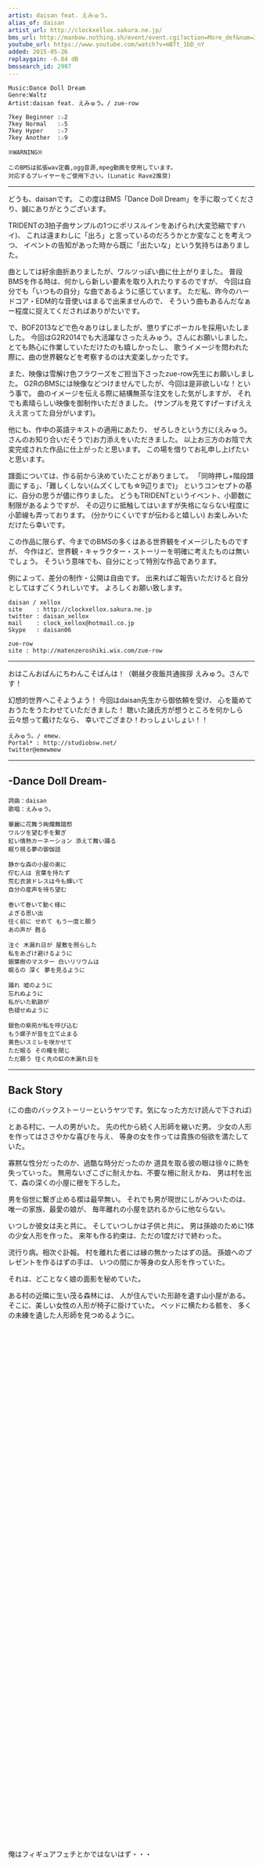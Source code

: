 ```yaml
---
artist: daisan feat. えみゅう。
alias_of: daisan
artist_url: http://clockxellox.sakura.ne.jp/
bms_url: http://manbow.nothing.sh/event/event.cgi?action=More_def&num=30&event=98
youtube_url: https://www.youtube.com/watch?v=mBTt_1bD_nY
added: 2015-05-26
replaygain: -6.84 dB
bmssearch_id: 2997
---
```


    Music:Dance Doll Dream
    Genre:Waltz
    Artist:daisan feat. えみゅう。/ zue-row

    7key Beginner :☆2
    7key Normal   :☆5
    7key Hyper    :☆7
    7key Another  :☆9

    ※WARNING※

    このBMSは拡張wav定義,ogg音源,mpeg動画を使用しています。
    対応するプレイヤーをご使用下さい。(Lunatic Rave2推奨)

---

どうも、daisanです。
この度はBMS「Dance Doll Dream」を手に取ってくださり、誠にありがとうございます。

 TRIDENTの3拍子曲サンプルの1つにポリスルインをあげられ(大変恐縮ですハイ)、
これは遠まわしに「出ろ」と言っているのだろうかとか変なことを考えつつ、
イベントの告知があった時から既に「出たいな」という気持ちはありました。

曲としては紆余曲折ありましたが、ワルツっぽい曲に仕上がりました。
普段BMSを作る時は、何かしら新しい要素を取り入れたりするのですが、
今回は自分でも「いつもの自分」な曲であるように感じています。
ただ私、昨今のハードコア・EDM的な音使いはまるで出来ませんので、
そういう曲もあるんだなぁー程度に捉えてくださればありがたいです。

で、BOF2013などで色々ありはしましたが、懲りずにボーカルを採用いたしました。
今回はG2R2014でも大活躍なさったえみゅう。さんにお願いしました。
とても熱心に作業していただけたのも嬉しかったし、
歌うイメージを問われた際に、曲の世界観などを考察するのは大変楽しかったです。

また、映像は雪解け色フラワーズをご担当下さったzue-row先生にお願いしました。
G2RのBMSには映像などつけませんでしたが、今回は是非欲しいな！という事で。
曲のイメージを伝える際に結構無茶な注文をした気がしますが、
それでも素晴らしい映像を御制作いただきました。
(サンプルを見てすげーすげええええ言ってた自分がいます)。

他にも、作中の英語テキストの適用にあたり、
ぜろしきという方に(えみゅう。さんのお知り合いだそうで)お力添えをいただきました。
以上お三方のお陰で大変完成された作品に仕上がったと思います。
この場を借りてお礼申し上げたいと思います。

譜面については、作る前から決めていたことがありまして。
「同時押し+階段譜面にする」、「難しくしない(ムズくしても☆9辺りまで)」
というコンセプトの基に、自分の思うが儘に作りました。
どうもTRIDENTというイベント、小節数に制限があるようですが、
その辺りに抵触してはいますが失格にならない程度に小節線も弄っております。
(分かりにくいですが伝わると嬉しい)
お楽しみいただけたら幸いです。

この作品に限らず、今までのBMSの多くはある世界観をイメージしたものですが、
今作ほど、世界観・キャラクター・ストーリーを明確に考えたものは無いでしょう。
そういう意味でも、自分にとって特別な作品であります。

例によって、差分の制作・公開は自由です。
出来ればご報告いただけると自分としてはすごくうれしいです。
よろしくお願い致します。

    daisan / xellox
    site	: http://clockxellox.sakura.ne.jp
    twitter	: daisan_xellox
    mail	: clock_xellox@hotmail.co.jp
    Skype	: daisan06

    zue-row
    site : http://matenzeroshiki.wix.com/zue-row


---

おはこんおばんにちわんこそばんは！（朝昼夕夜飯共通挨拶
えみゅう。さんです！

幻想的世界へこそようよう！
今回はdaisan先生から御依頼を受け、
心を籠めておうたをうたわせていただきました！
聴いた諸氏方が想うところを何かしら云々想って戴けたなら、
幸いでござまひ！わっしょいしょい！！


    えみゅう。/ emew.
    Portal* : http://studiobsw.net/
    twitter@emewmew


---

## -Dance Doll Dream-

    詞曲：daisan
    歌唱：えみゅう。

    華麗に花舞う絢爛舞踏祭
    ワルツを望む手を繋ぎ
    紅い情熱カーネーション 添えて舞い踊る
    眠り視る夢の御伽話

    静かな森の小屋の奥に
    佇む人は 言葉を持たず
    荒む衣装ドレスは今も輝いて
    自分の産声を待ち望む

    巻いて巻いて動く様に
    よぎる思い出
    往く前に せめて もう一度と願う
    あの声が 甦る

    注ぐ 木漏れ日が 屋敷を照らした
    私をあざけ避けるように
    銀葉樹のマスター 白いリリウムは
    眠るの 深く 夢を見るように

    踊れ 嘘のように
    忘れぬように
    私がいた軌跡が
    色褪せぬように

    銀色の紫苑が私を呼び込む
    もう螺子が音を立て止まる
    黄色いスミレを咲かせて
    ただ眠る その瞳を閉じ
    ただ願う 往く先の虹の木漏れ日を

---

## Back Story

(この曲のバックストーリーというヤツです。気になった方だけ読んで下されば)

とある村に、一人の男がいた。
先の代から続く人形師を継いだ男。
少女の人形を作ってはささやかな喜びを与え、
等身の女を作っては貴族の俗欲を満たしていた。

寡黙な性分だったのか、過酷な時分だったのか
道具を取る彼の眼は徐々に熱を失っていった。
無用ないざこざに耐えかね、不要な柵に耐えかね、
男は村を出て、森の深くの小屋に根を下ろした。

男を俗世に繋ぎ止める楔は最早無い。
それでも男が現世にしがみついたのは、
唯一の家族、最愛の娘が、
毎年離れの小屋を訪れるからに他ならない。

いつしか彼女は夫と共に。
そしていつしかは子供と共に。
男は孫娘のために1体の少女人形を作った。
来年も作る約束は、ただの1度だけで終わった。

流行り病。相次ぐ訃報。
村を離れた者には縁の無かったはずの話。
孫娘へのプレゼントを作るはずの手は、
いつの間にか等身の女人形を作っていた。

それは、どことなく娘の面影を秘めていた。

ある村の近隣に生い茂る森林には、
人が住んでいた形跡を遺す山小屋がある。
そこに、美しい女性の人形が椅子に掛けていた。
ベッドに横たわる骸を、
多くの未練を遺した人形師を見つめるように。

```












































































```

俺はフィギュアフェチとかではないはず・・・
